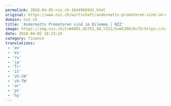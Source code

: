 ```yaml
---
permalink: 2018-04-05-nzz.ch-1644966941.html
original: https://www.nzz.ch/wirtschaft/andermatts-promotoren-sind-im-dilemma-ld.1374776
domain: nzz.ch
title: 'Andermatts Promotoren sind im Dilemma | NZZ'
image: https://img.nzz.ch/C=W4891,H2751,X0,Y252/S=W1200/O=75/https://nzz-img.s3.amazonaws.com/2018/4/5/311ab120-d5b1-4504-a8b2-35d630d2b260.jpeg
date: 2018-04-05 18:23:24
category: finance
translations: 
 - 'en'
 - 'es'
 - 'ru'
 - 'ja'
 - 'fr'
 - 'it'
 - 'zh-CN'
 - 'zh-TW'
 - 'ar'
 - 'pt'
 - 'hy'
---
```


